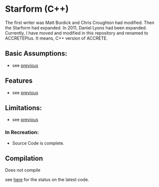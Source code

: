 # Starform (C++)

The first writer was Matt Burdick and Chris Croughton had modified.
Then the Starform had expanded.
In 2011, Daniel Lyons had been expanded.
Currently, I have moved and modified in this repository and renamed to ACCRETEPlus.
It means, C++ version of ACCRETE.

## Basic Assumptions:

- see [previous](/docs/notes/build%20descriptions/2010s/2013%20-%20Lyons.2013.md)

## Features
- see [previous](/docs/notes/build%20descriptions/2010s/2013%20-%20Lyons.2013.md)

## Limitations:
- see [previous](/docs/notes/build%20descriptions/2010s/2013%20-%20Lyons.2013.md)

### In Recreation:
- Source Code is complete.

## Compilation
Does not compile

see [here](/docs/notes/branches%20&%20forks%20&%20stubs/post-github/lyons.md) for the status on the latest code.